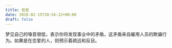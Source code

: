 ```yaml
---
title: 低音
date: 2020-02-15T20:54:12+08:00
draft: false
---
```


梦见自己的嗓音很低，表示你将发现事业中的矛盾，这矛盾来自雇用人员的欺骗行为。如果是在恋爱的人，则预示着疏远和反目。